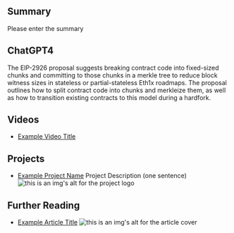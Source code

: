 ## Summary

Please enter the summary

## ChatGPT4

The EIP-2926 proposal suggests breaking contract code into fixed-sized chunks and committing to those chunks in a merkle tree to reduce block witness sizes in stateless or partial-stateless Eth1x roadmaps. The proposal outlines how to split contract code into chunks and merkleize them, as well as how to transition existing contracts to this model during a hardfork.

## Videos

- [Example Video Title](https://www.youtube.com/watch?v=TDGq4aeevgY)

## Projects

- [Example Project Name](https://xxxx.xxx/xxxxx) Project Description (one sentence) ![this is an img's alt for the project logo](https://xxxx.xxx/project-logo.xxx)

## Further Reading

- [Example Article Title](https://xxxx.xxx/xxxxx) ![this is an img's alt for the article cover](https://xxxx.xxx/article-cover.xxx)
